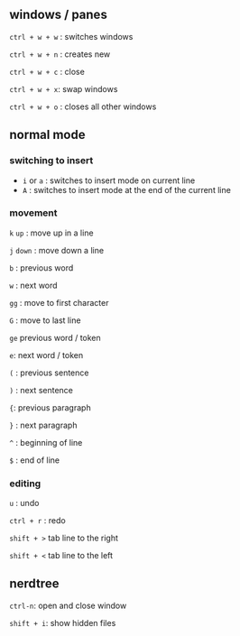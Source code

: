 ## windows / panes

`ctrl + w + w` : switches windows

`ctrl + w + n` : creates new

`ctrl + w + c` : close

`ctrl + w + x`: swap windows

`ctrl + w + o` : closes all other windows

## normal mode 



### switching to insert

* `i` or `a` : switches to insert mode on current line
* `A` : switches to insert mode at the end of the current line

### movement

`k` `up` : move up in a line

`j` `down` : move down a line

`b` : previous word

`w` : next word

`gg` : move to first character

`G` : move to last line

`ge`  previous word / token

`e`: next word / token

`(` : previous sentence

`)` : next sentence

`{`: previous paragraph 

`}` : next paragraph

`^` : beginning of line

`$` : end of line

### editing

`u` : undo

`ctrl + r` : redo

`shift + >` tab line to the right

`shift + <` tab line to the left

## nerdtree

`ctrl-n`:  open and close window

`shift + i`: show hidden files